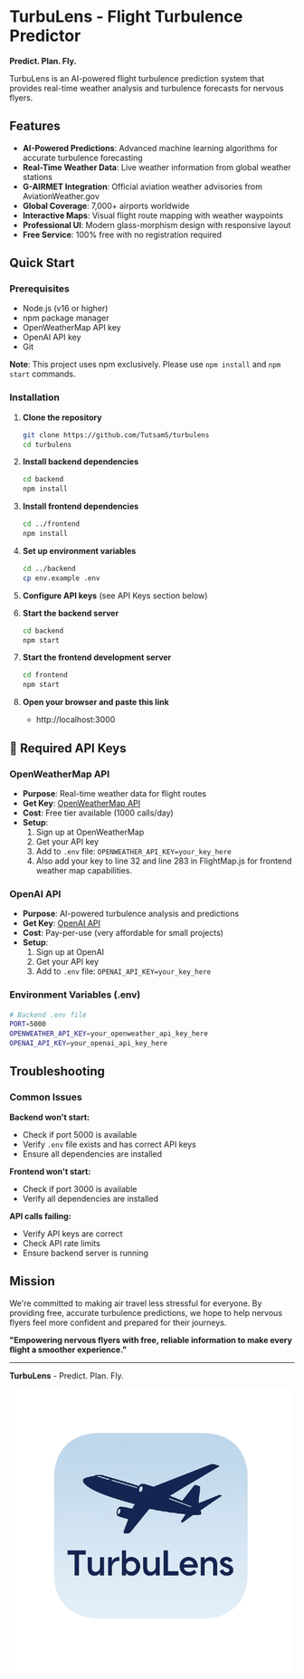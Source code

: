 # TurbuLens - Flight Turbulence Predictor

**Predict. Plan. Fly.**

TurbuLens is an AI-powered flight turbulence prediction system that provides real-time weather analysis and turbulence forecasts for nervous flyers.

## Features

- **AI-Powered Predictions**: Advanced machine learning algorithms for accurate turbulence forecasting
- **Real-Time Weather Data**: Live weather information from global weather stations
- **G-AIRMET Integration**: Official aviation weather advisories from AviationWeather.gov
- **Global Coverage**: 7,000+ airports worldwide
- **Interactive Maps**: Visual flight route mapping with weather waypoints
- **Professional UI**: Modern glass-morphism design with responsive layout
- **Free Service**: 100% free with no registration required

## Quick Start

### Prerequisites

- Node.js (v16 or higher)
- npm package manager
- OpenWeatherMap API key
- OpenAI API key
- Git

**Note**: This project uses npm exclusively. Please use `npm install` and `npm start` commands.

### Installation

1. **Clone the repository**
   ```bash
   git clone https://github.com/TutsamS/turbulens
   cd turbulens
   ```

2. **Install backend dependencies**
   ```bash
   cd backend
   npm install
   ```

3. **Install frontend dependencies**
   ```bash
   cd ../frontend
   npm install
   ```

4. **Set up environment variables**
   ```bash
   cd ../backend
   cp env.example .env
   ```

5. **Configure API keys** (see API Keys section below)

6. **Start the backend server**
   ```bash
   cd backend
   npm start
   ```

7. **Start the frontend development server**
   ```bash
   cd frontend
   npm start
   ```

8. **Open your browser and paste this link**
   - http://localhost:3000

## 🔑 Required API Keys

### OpenWeatherMap API
- **Purpose**: Real-time weather data for flight routes
- **Get Key**: [OpenWeatherMap API](https://openweathermap.org/api)
- **Cost**: Free tier available (1000 calls/day)
- **Setup**: 
  1. Sign up at OpenWeatherMap
  2. Get your API key
  3. Add to `.env` file: `OPENWEATHER_API_KEY=your_key_here`
  4. Also add your key to line 32 and line 283 in FlightMap.js for frontend weather map capabilities.

### OpenAI API
- **Purpose**: AI-powered turbulence analysis and predictions
- **Get Key**: [OpenAI API](https://platform.openai.com/api-keys)
- **Cost**: Pay-per-use (very affordable for small projects)
- **Setup**: 
  1. Sign up at OpenAI
  2. Get your API key
  3. Add to `.env` file: `OPENAI_API_KEY=your_key_here`

### Environment Variables (.env)
```bash
# Backend .env file
PORT=5000
OPENWEATHER_API_KEY=your_openweather_api_key_here
OPENAI_API_KEY=your_openai_api_key_here

```

## Troubleshooting

### Common Issues

**Backend won't start:**
- Check if port 5000 is available
- Verify `.env` file exists and has correct API keys
- Ensure all dependencies are installed

**Frontend won't start:**
- Check if port 3000 is available
- Verify all dependencies are installed

**API calls failing:**
- Verify API keys are correct
- Check API rate limits
- Ensure backend server is running

## Mission

We're committed to making air travel less stressful for everyone. By providing free, accurate turbulence predictions, we hope to help nervous flyers feel more confident and prepared for their journeys.

**"Empowering nervous flyers with free, reliable information to make every flight a smoother experience."**

---

**TurbuLens** - Predict. Plan. Fly.

![TurbuLens Logo](frontend/public/images/turbulensappstore.png)

